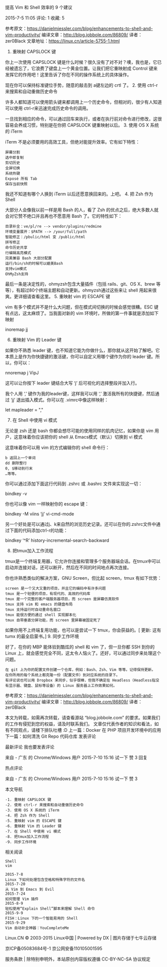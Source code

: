 
提高 Vim 和 Shell 效率的 9 个建议

2015-7-5 11:05    评论: 1 收藏: 5    

参考原文：https://danielmiessler.com/blog/enhancements-to-shell-and-vim-productivity/
编译文章：http://blog.jobbole.com/86809/ 译者： zer0Black
文章地址：https://linux.cn/article-5755-1.html

1. 重映射 CAPSLOCK 键

你上一次使用 CAPSLOCK 键是什么时候？很久没有了对不对？噢，我也是，它已经被遗忘了，它浪费了键盘上一个黄金位置。让我们把它重映射成 Control 键来发挥它的作用吧！这里告诉了你在不同的操作系统上的具体操作。

现在你可以保持标准键位手势，随意的敲击到 a键左边的 crtl 了。
2. 使用 ctrl-r 来搜索和自动重做历史命令

许多人都知道可以使用箭头键来都调用上一个历史命令，但相对的，很少有人知道可以使用 ctrl-r来迅速完成历史命令的调用。

一旦找到相应的命令，可以通过回车来执行，或者在执行前对命令进行修改，这很容易会养成习惯，特别是在你把 CAPSLOCK 键重映射以后。
3. 使用 OS X 系统的 iTerm

iTerm 不是必须要用的高效工具，但绝对能提升效率。它有如下特性：

    屏幕分割
    选中即复制
    剪切历史
    全屏切换
    系统热键
    Exposé 所有 Tab
    保存当前快照

我还不知道有哪个人换到 iTerm 以后还愿意换回来的。上吧。
4. 把 Zsh 作为 Shell

大部分人会像我以前一样是用 Bash 的人，看了 Zsh 的优点之后，绝大多数人就会对它赞不绝口并且再也不愿意用 Bash 了。它的特性如下：

    目录补全：ve/pl/re --> vendor/plugins/redmine
    环境变量展开：$PATH --> /your/full/path
    智能修正：/pbulic/html 变 /public/html
    拼写修正
    命令历史共享
    行编辑高亮模式
    完美兼容 Bash 大部分配置
    运行/bin/sh的时候可以媲美Bash
    支持vim模式
    OhMyZsh支持

最后一条是决定性的，ohmyzsh包含大量插件（包括 rails、git、OS X、brew 等等），有超过80个终端主题和自动更新。ohmyzsh通过这些来让 shell 用起来很爽。更详细请查看这里。
5. 重映射 vim 的 ESCAPE 键

vim 有多个模式并不是什么大问题，但在模式间切换的时候会感觉很糟。ESC 键有点远，这太麻烦了。当我面对新的 vim 环境时，所做的第一件事就是添加如下映射

inoremap jj <ESC>

6. 重映射 Vim 的 Leader 键

如果你不熟悉 leader 键，也不知道它能为你做什么，那你就从这开始了解吧。它本质上是作为你快捷键的激活键，你可以自定义用哪个键作为你的 leader 键。所以，你可以：

nnoremap j VipJ

这可以让你按下 leader 键结合大写 ‘j’ 后可视化的选择整段并加入行。

我个人用 ‘,’ 键作为我的leader键，这样我可以用 ‘,’ 激活我所有的快捷键，然后通过 ‘jj’ 退出插入模式。你可以在 .vimrc中像这样映射：

let mapleader = ","

7. 在 Shell 中使用 vi 模式

无论是 zsh 还是 bash 你都会想尽可能的使用同样的肌肉记忆，如果你是 vim 用户，这意味着你应该把你的 shell 从 Emacs模式（默认）切换到 vi 模式

这意味着你可以用 vim 的方式编辑你的 shell 命令行：

    b 返回上一个单词
    dd 删除整行
    0, $移动到行末
    …等等。

你可以通过添加下面这行代码到 .zshrc 或 .bashrc 文件来实现这一切：

bindkey -v

你也可以像 vim 一样映射你的 escape 键：

bindkey -M viins ‘jj’ vi-cmd-mode

另一个好处是可以通过j、k来自然的浏览历史记录。还可以在你的.zshrc文件中通过下面的代码添加ctrl-r的功能：

bindkey ‘^R’ history-incremental-search-backward

8. 把tmux加入工作流程

tmux是一个终端复用器，它允许你连接和管理多个服务器端会话。在tmux中可以启动并连接对话，还可以断开，然后在不同的时间地点再次连接。

你也许熟悉类似的解决方案，GNU Screen，但比起 screen，tmux 有如下优势：

    screen 是一个又大又重的项目，并且它的编码中有许多问题
    tmux 是一个轻便的项目，有现代的、高效的代码库
    tmux 是一个完整的客户端服务器项目，而 screen 是屏幕仿真软件
    tmux 支持 vim 和 emacs 的键盘布局
    tmux 支持运行时自动重命名窗口
    tmux 能很方便的通过 shell 实现脚本化
    tmux 自带垂直分屏功能，而 screen 里屏幕被固定死了

如果你用不上终端复用功能，也可以是尝试一下 tmux，你会获益的。[ 更新: 这有 tumx 的最全启蒙书。]
9. 同步工作环境

好了，在你的 MBP 能体验到酷炫的 shell 和 vim 了，但一旦你都 SSH 到你的 Linux 上，就会感觉完全不同，这太令人恼火了。还好，可以通过同步来处理这个问题。

    在 git 上为你的配置文件创建一个仓库，例如：Bash、Zsh、Vim 等等。记得保持更新。
    在你所用的每个系统上都克隆一份（配置文件）到对应系统的目录下。
    有评论说也可以用 Dropbox 来同步，似乎很棒，但我不确定在 Headless（Headless指没有显示器、键盘、鼠标等设备）的 Linux 服务器上工作效果如何。

参考原文：https://danielmiessler.com/blog/enhancements-to-shell-and-vim-productivity/
编译文章：http://blog.jobbole.com/86809/ 译者： zer0Black

本文为转载，如需再次转载，请查看源站 “blog.jobbole.com” 的要求。如果我们的工作有侵犯到您的权益，请及时联系我们。
文章仅代表作者的知识和看法，如有不同观点，请楼下排队吐槽 :D
上一篇：Docker 在 PHP 项目开发环境中的应用
下一篇：如何清洗 Git Repo 代码仓库
发表评论


最新评论
我也要发表评论

来自 - 广东 的 Chrome/Windows 用户 2015-7-10 15:16
    试一下
    赞 3 回复 

热点评论

来自 - 广东 的 Chrome/Windows 用户 2015-7-10 15:16
    试一下
    赞 3 

本文导航

    -1. 重映射 CAPSLOCK 键
    -2. 使用 ctrl-r 来搜索和自动重做历史命令
    -3. 使用 OS X 系统的 iTerm
    -4. 把 Zsh 作为 Shell
    -5. 重映射 vim 的 ESCAPE 键
    -6. 重映射 Vim 的 Leader 键
    -7. 在 Shell 中使用 vi 模式
    -8. 把tmux加入工作流程
    -9. 同步工作环境

相关阅读

    Shell
    vim

    2015-7-8
    Linux 下如何处理包含空格和特殊字符的文件名
    2015-7-20
    从 Vim 到 Emacs 到 Evil
    2015-7-24
    如何管理 Vim 插件
    2015-8-9
    轻松使用“Explain Shell”脚本来理解 Shell 命令
    2015-9-9
    FISH：Linux 下的一个智能易用的 Shell
    2015-9-29
    Vim 自动补全神器：YouCompleteMe

Linux.CN © 2003-2015 Linux中国 | Powered by DX | 图片存储于七牛云存储

京ICP备05083684号-1 京公网安备110105001595

服务条款 | 除特别申明外，本站原创内容版权遵循 CC-BY-NC-SA 协议规定

